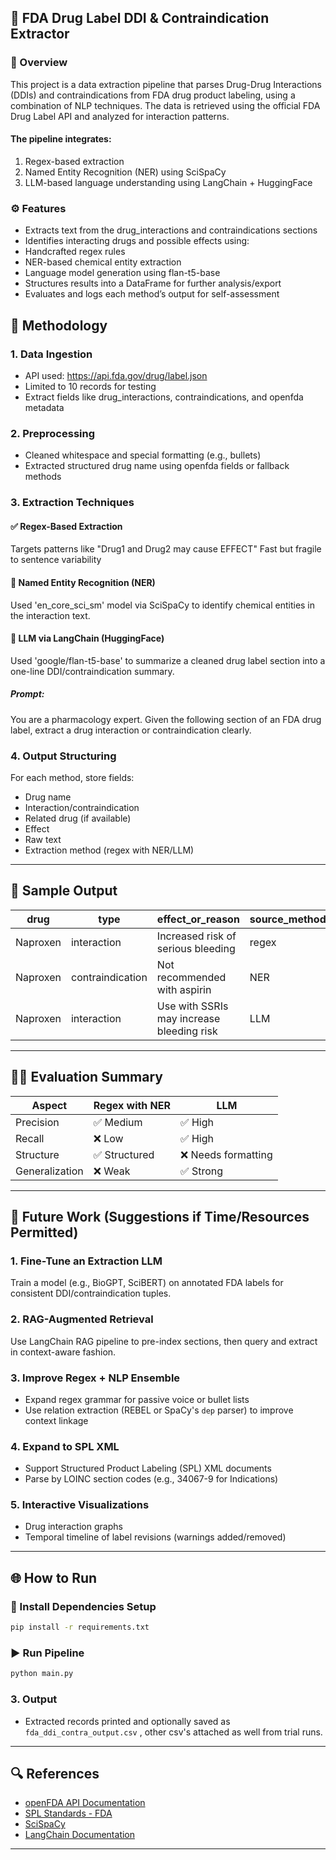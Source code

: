 ## 🧪 FDA Drug Label DDI & Contraindication Extractor

### 📌 Overview

This project is a data extraction pipeline that parses Drug-Drug Interactions (DDIs) and contraindications from FDA drug product labeling, using a combination of NLP techniques. The data is retrieved using the official FDA Drug Label API and analyzed for interaction patterns.

#### The pipeline integrates:
1. Regex-based extraction
2. Named Entity Recognition (NER) using SciSpaCy
3. LLM-based language understanding using LangChain + HuggingFace

### ⚙️ Features
- Extracts text from the drug_interactions and contraindications sections
- Identifies interacting drugs and possible effects using:
- Handcrafted regex rules
- NER-based chemical entity extraction
- Language model generation using flan-t5-base
- Structures results into a DataFrame for further analysis/export
- Evaluates and logs each method’s output for self-assessment

## 🧪 Methodology
### 1. Data Ingestion
- API used: https://api.fda.gov/drug/label.json
- Limited to 10 records for testing
- Extract fields like drug_interactions, contraindications, and openfda metadata

### 2. Preprocessing
- Cleaned whitespace and special formatting (e.g., bullets)
- Extracted structured drug name using openfda fields or fallback methods

### 3. Extraction Techniques
#### ✅ Regex-Based Extraction
Targets patterns like "Drug1 and Drug2 may cause EFFECT"
Fast but fragile to sentence variability

#### 🧠 Named Entity Recognition (NER)
Used 'en_core_sci_sm' model via SciSpaCy to identify chemical entities in the interaction text.

#### 🤖 LLM via LangChain (HuggingFace)
Used 'google/flan-t5-base' to summarize a cleaned drug label section into a one-line DDI/contraindication summary.
##### Prompt:
You are a pharmacology expert. Given the following section of an FDA drug label, extract a drug interaction or contraindication clearly.

### 4. Output Structuring
For each method, store fields:
- Drug name
- Interaction/contraindication
- Related drug (if available)
- Effect
- Raw text
- Extraction method (regex with NER/LLM)

---

## 📝 Sample Output
| drug     | type             |  effect_or_reason                                | source_method |
|----------|------------------|--------------------------------------------------|----------------|
| Naproxen | interaction      | Increased risk of serious bleeding               | regex         |
| Naproxen | contraindication | Not recommended with aspirin                     | NER           |
| Naproxen | interaction      | Use with SSRIs may increase bleeding risk        | LLM           |

---

## 👨‍💼 Evaluation Summary
| Aspect        | Regex with NER    | LLM                   |
|---------------|-------------------|-----------------------|
| Precision     | ✅ Medium         | ✅ High              |
| Recall        | ❌ Low            | ✅ High              |
| Structure     | ✅ Structured     | ❌ Needs formatting  |
| Generalization| ❌ Weak           | ✅ Strong            |

---

## 🔄 Future Work (Suggestions if Time/Resources Permitted)

### 1. **Fine-Tune an Extraction LLM**
Train a model (e.g., BioGPT, SciBERT) on annotated FDA labels for consistent DDI/contraindication tuples.

### 2. **RAG-Augmented Retrieval**
Use LangChain RAG pipeline to pre-index sections, then query and extract in context-aware fashion.

### 3. **Improve Regex + NLP Ensemble**
- Expand regex grammar for passive voice or bullet lists
- Use relation extraction (REBEL or SpaCy's `dep` parser) to improve context linkage

### 4. **Expand to SPL XML**
- Support Structured Product Labeling (SPL) XML documents
- Parse by LOINC section codes (e.g., 34067-9 for Indications)

### 5. **Interactive Visualizations**
- Drug interaction graphs
- Temporal timeline of label revisions (warnings added/removed)

---

## 🌐 How to Run

### 🔧 Install Dependencies Setup
```bash
pip install -r requirements.txt
```

### ▶️ Run Pipeline
```bash
python main.py
```

### 3. Output
- Extracted records printed and optionally saved as `fda_ddi_contra_output.csv` , other csv's attached as well from trial runs.

---

## 🔍 References
- [openFDA API Documentation](https://open.fda.gov/apis/drug/label/)
- [SPL Standards - FDA](https://www.fda.gov/industry/fda-data-standards-advisory-board/structured-product-labeling-resources)
- [SciSpaCy](https://allenai.github.io/scispacy/)
- [LangChain Documentation](https://docs.langchain.com/)

---
